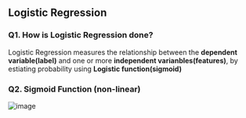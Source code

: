 ## Logistic Regression

### Q1. How is Logistic Regression done? 
Logistic Regression measures the relationship between the **dependent variable(label)** and one or more **independent varianbles(features)**, 
by estiating probability using **Logistic function(sigmoid)**

### Q2. Sigmoid Function (non-linear)
![image](https://user-images.githubusercontent.com/56160038/178102312-ffa16c0e-c46c-4777-8dd6-10557e40c3b9.png)

